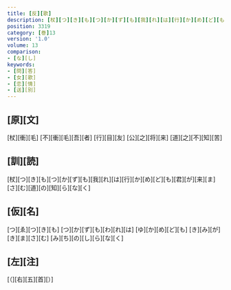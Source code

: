 ```yaml
---
title: [反][歌]
description: [杖][つ][き][も][つ][か][ず][も][我][れ][は][行][か][め][ど][も][君][が][来][ま][さ][む][道][の][知][ら][な][く]
position: 3319
category: [巻]13
version: '1.0'
volume: 13
comparison:
- [な][し]
keywords:
- [問][答]
- [女][歌]
- [恋][情]
- [送][別]
---
```


## [原][文]

[杖][衝][毛] [不][衝][毛][吾][者] [行][目][友] [公][之][将][来] [道][之][不][知][苦]

## [訓][読]

[杖][つ][き][も][つ][か][ず][も][我][れ][は][行][か][め][ど][も][君][が][来][ま][さ][む][道][の][知][ら][な][く]

## [仮][名]

[つ][ゑ][つ][き][も] [つ][か][ず][も][わ][れ][は] [ゆ][か][め][ど][も] [き][み][が][き][ま][さ][む] [み][ち][の][し][ら][な][く]

## [左][注]

[（][右][五][首][）]
